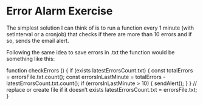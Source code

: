 # Error Alarm Exercise

The simplest solution I can think of is to run a function every 1 minute (with setInterval or a cronjob) that checks if there are more than 10 errors and if so, sends the email alert.

Following the same idea to save errors in .txt the function would be something like this:

function checkErrors () {
	if (exists latestErrorsCount.txt) {
		const totalErrors = errorsFile.txt.count();
		const errorsInLastMinute = totalErrors - latestErrorsCount.txt.count();
		if (errorsInLastMinute > 10) {
			sendAlert();
		}
	}
	// replace or create file if it doesn’t exists
	latestErrorsCount.txt = errorsFile.txt;
}
